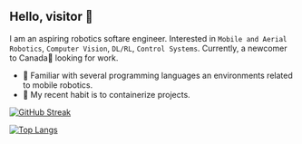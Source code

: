 ## Hello, visitor 👋

I am an aspiring robotics softare engineer. Interested in `Mobile and Aerial Robotics`, `Computer Vision`, `DL/RL`, `Control Systems`. Currently, a newcomer to Canada🍁 looking for work.
- 🦿 Familiar with several programming languages an environments related to mobile robotics.
- 🐋 My recent habit is to containerize projects.

[![GitHub Streak](https://streak-stats.demolab.com/?user=kuralme&theme=gruvbox)](https://git.io/streak-stats)

[![Top Langs](https://github-readme-stats.vercel.app/api/top-langs/?username=kuralme&layout=donut&theme=gruvbox&hide=c,jupyter%20notebook,assembly,html)](https://github.com/anuraghazra/github-readme-stats)

